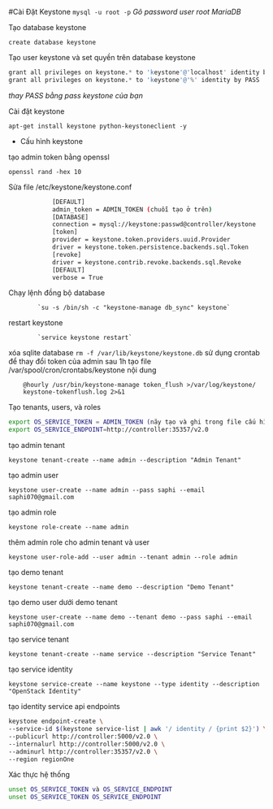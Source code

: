 #Cài Đặt Keystone
`mysql -u root -p`
*Gõ password user root MariaDB*

Tạo database keystone

`create database keystone`

Tạo user keystone và set quyền trên database keystone

```s
grant all privileges on keystone.* to 'keystone'@'localhost' identity by PASS
grant all privileges on keystone.* to 'keystone'@'%' identity by PASS
```

*thay PASS bằng pass keystone của bạn*

Cài đặt keystone

`apt-get install keystone python-keystoneclient -y`

- Cấu hình keystone

tạo admin token bằng openssl

`openssl rand -hex 10`

Sửa file /etc/keystone/keystone.conf
```sh
			[DEFAULT]
			admin_token = ADMIN_TOKEN (chuỗi tạo ở trên)
			[DATABASE]
			connection = mysql://keystone:passwd@controller/keystone
			[token]
			provider = keystone.token.providers.uuid.Provider
			driver = keystone.token.persistence.backends.sql.Token
			[revoke]
			driver = keystone.contrib.revoke.backends.sql.Revoke
			[DEFAULT]
			verbose = True
```

Chạy lệnh đồng bộ database

			`su -s /bin/sh -c "keystone-manage db_sync" keystone`

restart keystone

			`service keystone restart`
			
xóa sqlite database
			`rm -f /var/lib/keystone/keystone.db`
sử dụng crontab để thay đổi token của admin sau 1h
		tạo file /var/spool/cron/crontabs/keystone nội dung
		
		
		@hourly /usr/bin/keystone-manage token_flush >/var/log/keystone/
		keystone-tokenflush.log 2>&1
		


Tạo tenants, users, và roles

```sh
export OS_SERVICE_TOKEN = ADMIN_TOKEN (nãy tạo và ghi trong file cấu hình keystone)
export OS_SERVICE_ENDPOINT=http://controller:35357/v2.0
```

tạo admin tenant 

` keystone tenant-create --name admin --description "Admin Tenant" `
		
tạo admin user
		
`keystone user-create --name admin --pass saphi --email saphi070@gmail.com`
		
tạo admin role
		
`keystone role-create --name admin`
		
thêm admin role  cho admin tenant và user

`keystone user-role-add --user admin --tenant admin --role admin`
		
tạo demo tenant 

`keystone tenant-create --name demo --description "Demo Tenant"`
		
		
tạo demo user dưới demo tenant

`keystone user-create --name demo --tenant demo --pass saphi --email saphi070@gmail.com`
		
tạo service tenant

`keystone tenant-create --name service --description "Service Tenant"`
		
tạo service identity

`keystone service-create --name keystone --type identity --description "OpenStack Identity"`
		
tạo identity service api endpoints

```sh
keystone endpoint-create \
--service-id $(keystone service-list | awk '/ identity / {print $2}') \
--publicurl http://controller:5000/v2.0 \
--internalurl http://controller:5000/v2.0 \
--adminurl http://controller:35357/v2.0 \
--region regionOne
```		
		

Xác thực hệ thống

```sh
unset OS_SERVICE_TOKEN và OS_SERVICE_ENDPOINT
unset OS_SERVICE_TOKEN OS_SERVICE_ENDPOINT
```
		
